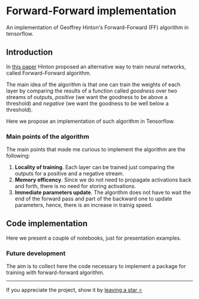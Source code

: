 # Forward-Forward implementation 

An implementation of Geoffrey Hinton's Forward-Forward (FF) algorithm in tensorflow.

## Introduction

In [this paper](https://www.cs.toronto.edu/~hinton/FFA13.pdf) Hinton proposed an alternative way to train neural networks, called Forward-Forward algorithm.

The main idea of the algorithm is that one can train the weights of each layer by comparing the results of a function called _goodness_ over two streams of outputs, _positive_ (we want the goodness to be above a threshold) and _negative_ (we want the goodness to be well below a threshold).

Here we propose an implementation of such algorithm in Tensorflow.

### Main points of the algorithm

The main points that made me curious to implement the algorithm are the following:

1. **Locality of training**. Each layer can be trained just comparing the outputs for a positive and a negative stream.
2. **Memory efficency**. Since we do not need to propagate activations back and forth, there is no need for storing activations.
3. **Immediate parameters update**. The algorithm does not have to wait the end of the forward pass and part of the backward one to update parameters, hence, there is an increase in trainig speed.

## Code implementation

Here we present a couple of notebooks, just for presentation examples.

### Future development

The aim is to collect here the code necessary to implement a package for training with forward-forward algorithm.

---

If you appreciate the project, show it by [leaving a star ⭐](https://github.com/oscar-defelice/tf-forward-forward/stargazers)
